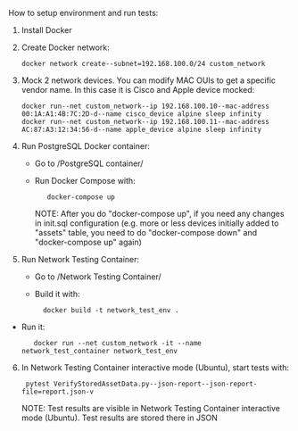 How to setup environment and run tests:

1. Install Docker

2. Create Docker network:

       docker network create--subnet=192.168.100.0/24 custom_network

3. Mock 2 network devices. You can modify MAC OUIs to get a specific vendor name. In this case it is Cisco and Apple device mocked:
 
       docker run--net custom_network--ip 192.168.100.10--mac-address 00:1A:A1:4B:7C:2D-d--name cisco_device alpine sleep infinity
       docker run--net custom_network--ip 192.168.100.11--mac-address AC:87:A3:12:34:56-d--name apple_device alpine sleep infinity

4. Run PostgreSQL Docker container:
   - Go to /PostgreSQL container/
   - Run Docker Compose with:

            docker-compose up

     NOTE: After you do "docker-compose up", if you need any changes in init.sql configuration (e.g. more or less devices initially added to "assets" table, you need to do "docker-compose down" and "docker-compose up" again)

5. Run Network Testing Container:
   - Go to /Network Testing Container/
   - Build it with:
   
           docker build -t network_test_env .

  - Run it:

           docker run --net custom_network -it --name network_test_container network_test_env

6. In Network Testing Container interactive mode (Ubuntu), start tests with:

        pytest VerifyStoredAssetData.py--json-report--json-report-file=report.json-v
    
   NOTE: Test results are visible in Network Testing Container interactive mode (Ubuntu). Test results are stored there in JSON
